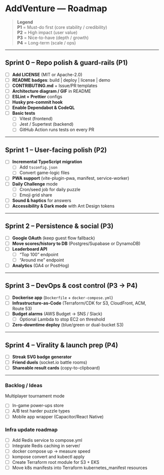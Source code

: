 # AddVenture — Roadmap

> **Legend**  
> **P1** = Must-do first (core stability / credibility)  
> **P2** = High impact (user value)  
> **P3** = Nice-to-have (depth / growth)  
> **P4** = Long-term (scale / ops)

---

## Sprint 0 – Repo polish & guard-rails (P1)

- [ ] **Add LICENSE** (MIT or Apache-2.0)
- [ ] **README badges**: build | deploy | license | demo
- [ ] **CONTRIBUTING.md** + Issue/PR templates
- [ ] **Architecture diagram / GIF** in README
- [ ] **ESLint + Prettier** configs
- [ ] **Husky pre-commit hook**
- [ ] **Enable Dependabot & CodeQL**
- [ ] **Basic tests**  
  - [ ] Vitest (frontend)  
  - [ ] Jest / Supertest (backend)  
  - [ ] GitHub Action runs tests on every PR

---

## Sprint 1 – User-facing polish (P2)

- [ ] **Incremental TypeScript migration**  
  - [ ] Add `tsconfig.json`  
  - [ ] Convert game-logic files
- [ ] **PWA support** (vite-plugin-pwa, manifest, service-worker)
- [ ] **Daily Challenge** mode  
  - [ ] Cron/seed job for daily puzzle  
  - [ ] Emoji grid share
- [ ] **Sound & haptics** for answers
- [ ] **Accessibility & Dark mode** with Ant Design tokens

---

## Sprint 2 – Persistence & social (P3)

- [ ] **Google OAuth** (keep guest flow fallback)
- [ ] **Move scores/history to DB** (Postgres/Supabase or DynamoDB)
- [ ] **Leaderboard API**  
  - [ ] “Top 100” endpoint  
  - [ ] “Around me” endpoint
- [ ] **Analytics** (GA4 or PostHog)

---

## Sprint 3 – DevOps & cost control (P3 → P4)

- [ ] **Dockerise app** (`Dockerfile` + `docker-compose.yml`)
- [ ] **Infrastructure-as-Code** (Terraform/CDK for S3, CloudFront, ACM, Route 53)
- [ ] **Budget alarms** (AWS Budget → SNS / Slack)  
  - [ ] Optional Lambda to stop EC2 on threshold
- [ ] **Zero-downtime deploy** (blue/green or dual-bucket S3)

---

## Sprint 4 – Virality & launch prep (P4)

- [ ] **Streak SVG badge generator**
- [ ] **Friend duels** (socket.io battle rooms)
- [ ] **Shareable result cards** (copy-to-clipboard)

---

### Backlog / Ideas

Multiplayer tournament mode
- [ ] In-game power-ups store
- [ ] A/B test harder puzzle types
- [ ] Mobile app wrapper (Capacitor/React Native)

### Infra update roadmap
- [ ] Add Redis service to compose.yml
- [ ] Integrate Redis caching in server/
- [ ] docker compose up → measure speed
- [ ] kompose convert and kubectl apply
- [ ] Create Terraform root module for S3 + EKS
- [ ] Move k8s manifests into Terraform kubernetes_manifest resources